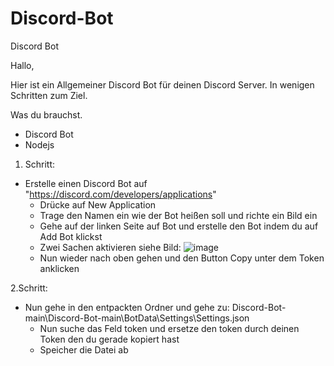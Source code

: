 # Discord-Bot
Discord Bot

Hallo,

Hier ist ein Allgemeiner Discord Bot für deinen Discord Server. In wenigen Schritten zum Ziel.

Was du brauchst.

  - Discord Bot
  - Nodejs

1. Schritt:
  - Erstelle einen Discord Bot auf "https://discord.com/developers/applications"
    - Drücke auf New Application 
    - Trage den Namen ein wie der Bot heißen soll und richte ein Bild ein
    - Gehe auf der linken Seite auf Bot und erstelle den Bot indem du auf Add Bot klickst
    - Zwei Sachen aktivieren siehe Bild: ![image](https://user-images.githubusercontent.com/64102918/124333114-9a47bc00-db93-11eb-9bd6-2ecb0376af9d.png)
    - Nun wieder nach oben gehen und den Button Copy unter dem Token anklicken
    
2.Schritt:
  - Nun gehe in den entpackten Ordner und gehe zu: Discord-Bot-main\Discord-Bot-main\BotData\Settings\Settings.json
    - Nun suche das Feld token und ersetze den token durch deinen Token den du gerade kopiert hast
    - Speicher die Datei ab


